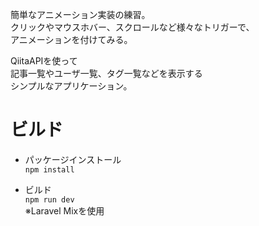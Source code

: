 簡単なアニメーション実装の練習。  
クリックやマウスホバー、スクロールなど様々なトリガーで、  
アニメーションを付けてみる。  
  
QiitaAPIを使って  
記事一覧やユーザ一覧、タグ一覧などを表示する  
シンプルなアプリケーション。  
  
  
# ビルド
* パッケージインストール  
`npm install`  
  
* ビルド  
`npm run dev`  
※Laravel Mixを使用  


